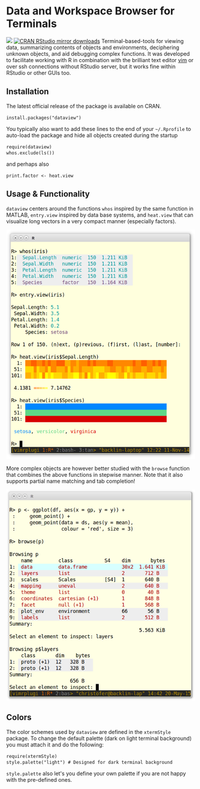 Data and Workspace Browser for Terminals 
========================================
[![](http://www.r-pkg.org/badges/version/dataview)](http://cran.rstudio.com/web/packages/dataview/index.html)
[![CRAN RStudio mirror downloads](http://cranlogs.r-pkg.org/badges/dataview)](http://cran.r-project.org/web/packages/dataview/index.html)
Terminal-based-tools for viewing data, summarizing contents of objects and environments, deciphering unknown objects, and aid debugging complex functions.
It was developed to facilitate working with R in combination with the brilliant text editor [vim](http://www.vim.org) or over ssh connections without RStudio server,
but it works fine within RStudio or other GUIs too.

Installation
------------
The latest official release of the package is available on CRAN.
```
install.packages("dataview")
```
You typically also want to add these lines to the end of your `~/.Rprofile` to auto-load the package and hide all objects created during the startup
```
require(dataview)
whos.exclude(ls())
```
and perhaps also
```
print.factor <- heat.view
```

Usage & Functionality
---------------------
`dataview` centers around the functions `whos` inspired by the same function in MATLAB,
`entry.view` inspired by data base systems,
and `heat.view` that can visualize long vectors in a very compact manner (especially factors).

![simple structures](https://raw.githubusercontent.com/backlin/dataview/images/images/whos_entry_heat.png)

More complex objects are however better studied with the `browse` function that combines the above functions in stepwise manner. Note that it also supports partial name matching and tab completion!

![complex structures](https://raw.githubusercontent.com/backlin/dataview/images/images/browse.png)

Colors
------
The color schemes used by `dataview` are defined in the `xtermStyle` package. To change the default palette (dark on light terminal background) you must attach it and do the following:
```
require(xtermStyle)
style.palette("light") # Designed for dark terminal background
```
`style.palette` also let's you define your own palette if you are not happy with the pre-defined ones.